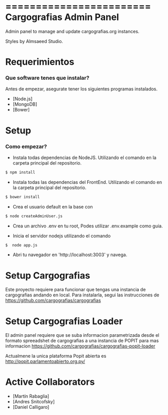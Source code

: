 ========================
Cargografias Admin Panel
========================

Admin panel to manage and update cargografias.org instances.

Styles by Almsaeed Studio.

Requerimientos
==============


### Que software tenes que instalar?


Antes de empezar, asegurate tener los siguientes programas instalados.
* [Node.js]
* [MongoDB]
* [Bower]


Setup
=========

### Como empezar?

* Instala todas dependencias de NodeJS. Utilizando el comando en la carpeta principal del repositorio. 

```bash
$ npm install
```

* Instala todas las dependencias del FrontEnd. Utilizando el comando en la carpeta principal del repositorio. 

```bash
$ bower install
```

* Crea el usuario default en la base con 

```bash
$ node createAdminUser.js
```
* Crea un archivo .env en tu root, Podes utilizar .env.example como guia.


* Inicia el servidor nodejs utilizando el comando

```bash
$  node app.js 
```

* Abri tu navegador en 'http://localhost:3003' y navega.



Setup Cargografias
========================

Este proyecto requiere para funcionar que tengas una instancia de cargografias andando en local.
Para instalarla, segui las instrucciones de 
https://github.com/cargografias/cargografias

Setup Cargografias Loader
========================
El admin panel requiere que se suba informacion parametrizada desde el formato spreeadshet de cargografias a una instancia de POPIT
para mas informacion
https://github.com/cargografias/cargografias-popit-loader

Actualmene la unica plataforma Popit abierta es http://popit.parlamentoabierto.org.py/


Active Collaborators
=======
* [Martín Rabaglia] 
* [Andres Snitcofsky] 
* [Daniel Calligaro]


